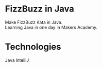 FizzBuzz in Java
================

Make FizzBuzz Kata in Java.<br />
Learning Java in one day in Makers Academy.

Technologies
============
Java
IntelliJ


